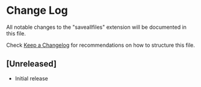 # Change Log

All notable changes to the "saveallfiles" extension will be documented in this file.

Check [Keep a Changelog](http://keepachangelog.com/) for recommendations on how to structure this file.

## [Unreleased]

- Initial release